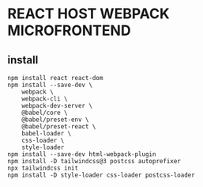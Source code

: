 # REACT HOST WEBPACK MICROFRONTEND

## install
    npm install react react-dom
    npm install --save-dev \
        webpack \
        webpack-cli \
        webpack-dev-server \
        @babel/core \
        @babel/preset-env \
        @babel/preset-react \
        babel-loader \
        css-loader \
        style-loader
    npm install --save-dev html-webpack-plugin
    npm install -D tailwindcss@3 postcss autoprefixer
    npx tailwindcss init
    npm install -D style-loader css-loader postcss-loader
